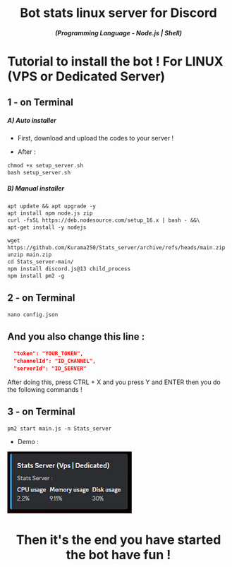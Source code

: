 <h1 align="center">Bot stats linux server for Discord</h1>
<em><h5 align="center">(Programming Language - Node.js | Shell)</h5></em>

# Tutorial to install the bot ! For LINUX (VPS or Dedicated Server)

## 1 - on Terminal

<h5>A) Auto installer</h5>

- First, download and upload the codes to your server !

- After :

```shell script
chmod +x setup_server.sh
bash setup_server.sh
```
<h5>B) Manual installer</h5>

```shell script
apt update && apt upgrade -y
apt install npm node.js zip
curl -fsSL https://deb.nodesource.com/setup_16.x | bash - &&\
apt-get install -y nodejs
```

```shell script
wget https://github.com/Kurama250/Stats_server/archive/refs/heads/main.zip
unzip main.zip
cd Stats_server-main/
npm install discord.js@13 child_process
npm install pm2 -g
```
## 2 - on Terminal

```shell script
nano config.json
```

## And you also change this line :

```json
  "token": "YOUR_TOKEN",
  "channelId": "ID_CHANNEL",
  "serverId": "ID_SERVER"
```

After doing this, press CTRL + X and you press Y and ENTER then you do the following commands !

## 3 - on Terminal

```shell script
pm2 start main.js -n Stats_server
```

- Demo : 

![alt text](https://github.com/Kurama250/Stats_server/blob/main/stats-server.PNG)

<h1 align="center">Then it's the end you have started the bot have fun !</h1>
